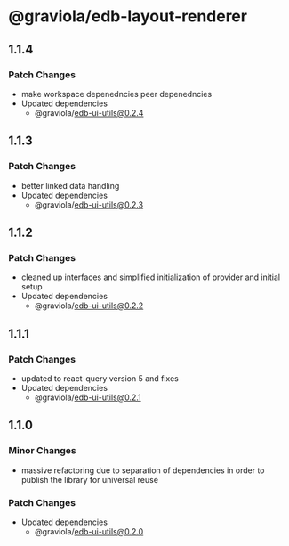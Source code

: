 # @graviola/edb-layout-renderer

## 1.1.4

### Patch Changes

- make workspace depenedncies peer depenedncies
- Updated dependencies
  - @graviola/edb-ui-utils@0.2.4

## 1.1.3

### Patch Changes

- better linked data handling
- Updated dependencies
  - @graviola/edb-ui-utils@0.2.3

## 1.1.2

### Patch Changes

- cleaned up interfaces and simplified initialization of provider and initial setup
- Updated dependencies
  - @graviola/edb-ui-utils@0.2.2

## 1.1.1

### Patch Changes

- updated to react-query version 5 and fixes
- Updated dependencies
  - @graviola/edb-ui-utils@0.2.1

## 1.1.0

### Minor Changes

- massive refactoring due to separation of dependencies in order to publish the library for universal reuse

### Patch Changes

- Updated dependencies
  - @graviola/edb-ui-utils@0.2.0

